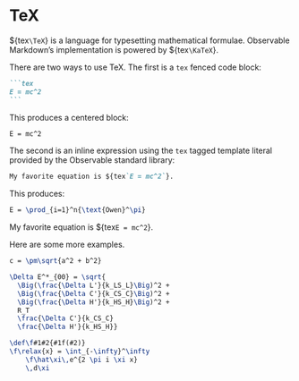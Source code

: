 # TeX

${tex`\TeX`} is a language for typesetting mathematical formulae. Observable Markdown’s implementation is powered by ${tex`\KaTeX`}.

There are two ways to use TeX. The first is a `tex` fenced code block:

````md
```tex
E = mc^2
```
````

This produces a centered block:

```tex
E = mc^2
```

The second is an inline expression using the `tex` tagged template literal provided by the Observable standard library:

````md
My favorite equation is ${tex`E = mc^2`}.
````

This produces:

```tex
E = \prod_{i=1}^n{\text{Owen}^\pi}
```

My favorite equation is ${tex`E = mc^2`}.

Here are some more examples.

```tex show
c = \pm\sqrt{a^2 + b^2}
```

```tex show
\Delta E^*_{00} = \sqrt{
  \Big(\frac{\Delta L'}{k_LS_L}\Big)^2 +
  \Big(\frac{\Delta C'}{k_CS_C}\Big)^2 +
  \Big(\frac{\Delta H'}{k_HS_H}\Big)^2 +
  R_T
  \frac{\Delta C'}{k_CS_C}
  \frac{\Delta H'}{k_HS_H}}
```

```tex show
\def\f#1#2{#1f(#2)}
\f\relax{x} = \int_{-\infty}^\infty
    \f\hat\xi\,e^{2 \pi i \xi x}
    \,d\xi
```
